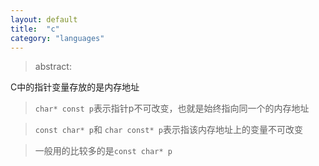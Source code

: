 ```yaml
---
layout: default
title:  "c"
category: "languages"
---
```

> abstract:

C中的指针变量存放的是内存地址
> `char* const p`表示指针p不可改变，也就是始终指向同一个的内存地址

> `const char* p`和 `char const* p`表示指该内存地址上的变量不可改变

> 一般用的比较多的是`const char* p`


 
